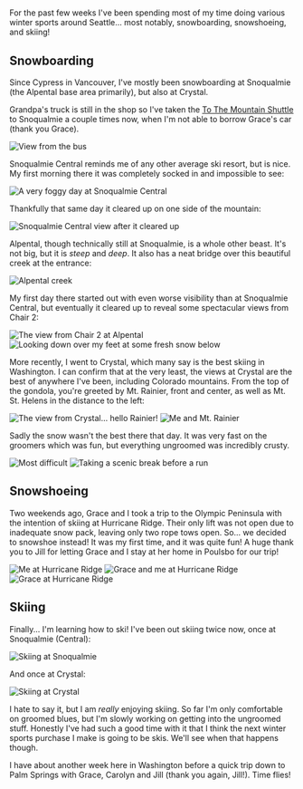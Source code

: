 #

For the past few weeks I've been spending most of my time doing various winter sports around Seattle... most notably, snowboarding, snowshoeing, and skiing!

## Snowboarding

Since Cypress in Vancouver, I've mostly been snowboarding at Snoqualmie (the Alpental base area primarily), but also at Crystal.

Grandpa's truck is still in the shop so I've taken the [To The Mountain Shuttle](https://tothemountainshuttle.com/) to Snoqualmie a couple times now, when I'm not able to borrow Grace's car (thank you Grace).

![View from the bus](/blog/images/2023-01-25_snoqualmie_bus.JPG)

Snoqualmie Central reminds me of any other average ski resort, but is nice.
My first morning there it was completely socked in and impossible to see:

![A very foggy day at Snoqualmie Central](/blog/images/2023-01-25_snoqualmie_low_vis.JPG)

Thankfully that same day it cleared up on one side of the mountain:

![Snoqualmie Central view after it cleared up](/blog/images/2023-01-25_snoqualmie_cleared_up.JPG)

Alpental, though technically still at Snoqualmie, is a whole other beast.
It's not big, but it is _steep_ and _deep_.
It also has a neat bridge over this beautiful creek at the entrance:

![Alpental creek](/blog/images/2023-01-25_alpental_creek.JPG)

My first day there started out with even worse visibility than at Snoqualmie Central, but eventually it cleared up to reveal some spectacular views from Chair 2:

![The view from Chair 2 at Alpental](/blog/images/2023-01-25_alpental_chair_2_view.JPG)
![Looking down over my feet at some fresh snow below](/blog/images/2023-01-25_alpental_chair_2.JPG)

More recently, I went to Crystal, which many say is the best skiing in Washington.
I can confirm that at the very least, the views at Crystal are the best of anywhere I've been, including Colorado mountains.
From the top of the gondola, you're greeted by Mt. Rainier, front and center, as well as Mt. St. Helens in the distance to the left:

![The view from Crystal... hello Rainier!](/blog/images/2023-01-25_crystal_view.JPG)
![Me and Mt. Rainier](/blog/images/2023-01-25_me_and_rainier.JPG)

Sadly the snow wasn't the best there that day.
It was very fast on the groomers which was fun, but everything ungroomed was incredibly crusty.

![Most difficult](/blog/images/2023-01-25_crystal_most_difficult.JPG)
![Taking a scenic break before a run](/blog/images/2023-01-25_crystal_snowboard.JPG)

## Snowshoeing

Two weekends ago, Grace and I took a trip to the Olympic Peninsula with the intention of skiing at Hurricane Ridge.
Their only lift was not open due to inadequate snow pack, leaving only two rope tows open.
So... we decided to snowshoe instead! It was my first time, and it was quite fun!
A huge thank you to Jill for letting Grace and I stay at her home in Poulsbo for our trip!

![Me at Hurricane Ridge](/blog/images/2023-01-25_hr_me.JPG)
![Grace and me at Hurricane Ridge](/blog/images/2023-01-25_hr_me_grace.JPG)
![Grace at Hurricane Ridge](/blog/images/2023-01-25_hr_grace.JPG)

## Skiing

Finally... I'm learning how to ski!
I've been out skiing twice now, once at Snoqualmie (Central):

![Skiing at Snoqualmie](/blog/images/2023-01-25_snoqualmie_skiing.JPG)

And once at Crystal:

![Skiing at Crystal](/blog/images/2023-01-25_crystal_skiing.JPG)

I hate to say it, but I am _really_ enjoying skiing.
So far I'm only comfortable on groomed blues, but I'm slowly working on getting into the ungroomed stuff.
Honestly I've had such a good time with it that I think the next winter sports purchase I make is going to be skis.
We'll see when that happens though.

I have about another week here in Washington before a quick trip down to Palm Springs with Grace, Carolyn and Jill (thank you again, Jill!).
Time flies!
